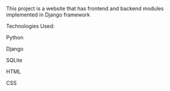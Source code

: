 This project is a website that has frontend and backend modules implemented in Django framework

Technologies Used:

Python

Django

SQLite

HTML

CSS
